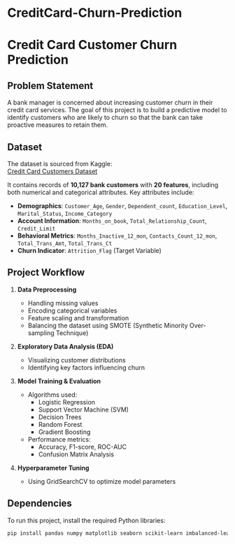 # CreditCard-Churn-Prediction

# Credit Card Customer Churn Prediction

## Problem Statement
A bank manager is concerned about increasing customer churn in their credit card services. The goal of this project is to build a predictive model to identify customers who are likely to churn so that the bank can take proactive measures to retain them.

## Dataset
The dataset is sourced from Kaggle:  
[Credit Card Customers Dataset](https://www.kaggle.com/datasets/sakshigoyal7/credit-card-customers)

It contains records of **10,127 bank customers** with **20 features**, including both numerical and categorical attributes. Key attributes include:

- **Demographics**: `Customer_Age`, `Gender`, `Dependent_count`, `Education_Level`, `Marital_Status`, `Income_Category`
- **Account Information**: `Months_on_book`, `Total_Relationship_Count`, `Credit_Limit`
- **Behavioral Metrics**: `Months_Inactive_12_mon`, `Contacts_Count_12_mon`, `Total_Trans_Amt`, `Total_Trans_Ct`
- **Churn Indicator**: `Attrition_Flag` (Target Variable)

## Project Workflow
1. **Data Preprocessing**
   - Handling missing values
   - Encoding categorical variables
   - Feature scaling and transformation
   - Balancing the dataset using SMOTE (Synthetic Minority Over-sampling Technique)

2. **Exploratory Data Analysis (EDA)**
   - Visualizing customer distributions
   - Identifying key factors influencing churn

3. **Model Training & Evaluation**
   - Algorithms used:
     - Logistic Regression
     - Support Vector Machine (SVM)
     - Decision Trees
     - Random Forest
     - Gradient Boosting
   - Performance metrics:
     - Accuracy, F1-score, ROC-AUC
     - Confusion Matrix Analysis

4. **Hyperparameter Tuning**
   - Using GridSearchCV to optimize model parameters

## Dependencies
To run this project, install the required Python libraries:
```bash
pip install pandas numpy matplotlib seaborn scikit-learn imbalanced-learn
